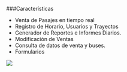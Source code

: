 
###Características

- Venta de Pasajes en tiempo real
- Registro de Horario, Usuarios y Trayectos
- Generador de Reportes e Informes Diarios.
- Modificación de Ventas
- Consulta de datos de venta y buses.
- Formularios

![](https://user-images.githubusercontent.com/65929002/110558230-de184080-8120-11eb-9907-3f557cdc9fb4.png)
